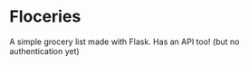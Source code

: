 Floceries
=========

A simple grocery list made with Flask. Has an API too! (but no authentication yet)
